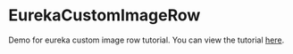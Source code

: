 # EurekaCustomImageRow
Demo for eureka custom image row tutorial. You can view the tutorial [here](https://codeduthu.com/2020/04/10/custom-image-row-trong-eureka/).
